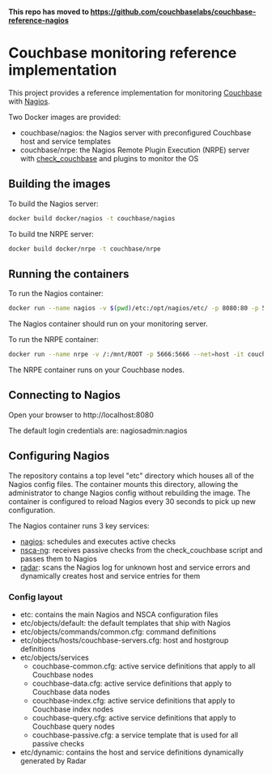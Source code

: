 **This repo has moved to https://github.com/couchbaselabs/couchbase-reference-nagios**

# Couchbase monitoring reference implementation
This project provides a reference implementation for monitoring [Couchbase](https://www.couchbase.com) with [Nagios](https://www.nagios.org/).

Two Docker images are provided: 
* couchbase/nagios: the Nagios server with preconfigured Couchbase host and service templates
* couchbase/nrpe: the Nagios Remote Plugin Execution (NRPE) server with [check_couchbase](https://github.com/deanproctor/nagios-plugin-couchbase) and plugins to monitor the OS

## Building the images

To build the Nagios server:
```bash
docker build docker/nagios -t couchbase/nagios
```

To build tne NRPE server:
```bash
docker build docker/nrpe -t couchbase/nrpe
```
## Running the containers
To run the Nagios container:
```bash
docker run --name nagios -v $(pwd)/etc:/opt/nagios/etc/ -p 8080:80 -p 5668:5668 -it couchbase/nagios
```
The Nagios container should run on your monitoring server.

To run the NRPE container:
```bash
docker run --name nrpe -v /:/mnt/ROOT -p 5666:5666 --net=host -it couchbase/nrpe
```
The NRPE container runs on your Couchbase nodes.

## Connecting to Nagios
Open your browser to http://localhost:8080

The default login credentials are: nagiosadmin:nagios

## Configuring Nagios
The repository contains a top level "etc" directory which houses all of the Nagios config files.  The container mounts this directory, allowing the administrator to change Nagios config without rebuilding the image.  The container is configured to reload Nagios every 30 seconds to pick up new configuration.

The Nagios container runs 3 key services:
* [nagios](https://www.nagios.org/): schedules and executes active checks
* [nsca-ng](http://www.nsca-ng.org/): receives passive checks from the check_couchbase script and passes them to Nagios
* [radar](https://exchange.nagios.org/directory/Addons/Passive-Checks/Radar--2D-add-hosts-and-services-automatically/details): scans the Nagios log for unknown host and service errors and dynamically creates host and service entries for them

### Config layout
* etc: contains the main Nagios and NSCA configuration files
* etc/objects/default: the default templates that ship with Nagios
* etc/objects/commands/common.cfg: command definitions
* etc/objects/hosts/couchbase-servers.cfg: host and hostgroup definitions
* etc/objects/services
  * couchbase-common.cfg: active service definitions that apply to all Couchbase nodes
  * couchbase-data.cfg: active service definitions that apply to Couchbase data nodes
  * couchbase-index.cfg: active service definitions that apply to Couchbase index nodes
  * couchbase-query.cfg: active service definitions that apply to Couchbase query nodes
  * couchbase-passive.cfg: a service template that is used for all passive checks
* etc/dynamic: contains the host and service definitions dynamically generated by Radar
